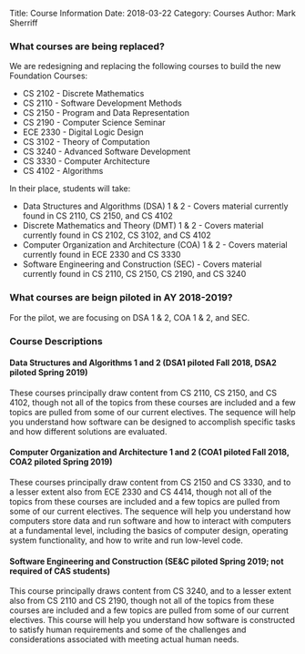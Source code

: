 Title: Course Information
Date: 2018-03-22
Category: Courses
Author: Mark Sherriff

### What courses are being replaced?

We are redesigning and replacing the following courses to build the new Foundation Courses:

* CS 2102 - Discrete Mathematics
* CS 2110 - Software Development Methods
* CS 2150 - Program and Data Representation
* CS 2190 - Computer Science Seminar
* ECE 2330 - Digital Logic Design
* CS 3102 - Theory of Computation
* CS 3240 - Advanced Software Development
* CS 3330 - Computer Architecture
* CS 4102 - Algorithms

In their place, students will take:

* Data Structures and Algorithms (DSA) 1 & 2 - Covers material currently found in CS 2110, CS 2150, and CS 4102
* Discrete Mathematics and Theory (DMT) 1 & 2 - Covers material currently found in CS 2102, CS 3102, and CS 4102
* Computer Organization and Architecture (COA) 1 & 2 - Covers material currently found in ECE 2330 and CS 3330
* Software Engineering and Construction (SEC) - Covers material currently found in CS 2110, CS 2150, CS 2190, and CS 3240

### What courses are beign piloted in AY 2018-2019?

For the pilot, we are focusing on DSA 1 & 2, COA 1 & 2, and SEC.

### Course Descriptions

#### Data Structures and Algorithms 1 and 2 (DSA1 piloted Fall 2018, DSA2 piloted Spring 2019)
These courses principally draw content from CS 2110, CS 2150, and CS 4102, though not all of the topics from these courses are included and a few topics are pulled from some of our current electives. The sequence will help you understand how software can be designed to accomplish specific tasks and how different solutions are evaluated.

#### Computer Organization and Architecture 1 and 2 (COA1 piloted Fall 2018, COA2 piloted Spring 2019)
These courses principally draw content from CS 2150 and CS 3330, and to a lesser extent also from ECE 2330 and CS 4414, though not all of the topics from these courses are included and a few topics are pulled from some of our current electives. The sequence will help you understand how computers store data and run software and how to interact with computers at a fundamental level, including the basics of computer design, operating system functionality, and how to write and run low-level code.

#### Software Engineering and Construction (SE&C piloted Spring 2019; not required of CAS students)
This course principally draws content from CS 3240, and to a lesser extent also from CS 2110 and CS 2190, though not all of the topics from these courses are included and a few topics are pulled from some of our current electives. This course will help you understand how software is constructed to satisfy human requirements and some of the challenges and considerations associated with meeting actual human needs.
